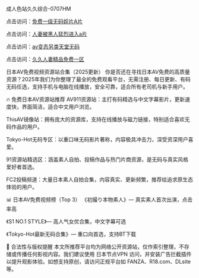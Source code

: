 成人色站久久综合-0707HM

点击访问：<a href="https://tfda.pages.dev/">免费一级无码婬片A片</a>

点击访问：<a href="https://bsdf-5f5.pages.dev/">人妻被黑人猛烈进入a片</a>

点击访问：<a href="https://cfad.pages.dev/">av变态另类天堂无码</a>

点击访问：<a href="https://gfd-5xg.pages.dev/">久久人妻精品免费一区</a>

日本AV免费视频资源站合集（2025更新）
你是否还在寻找日本AV免费的高质量资源？2025年我们为你整理了最全的免费观看平台，无需注册、每日更新、有码无码任选，支持手机与电脑在线播放，安全可靠，适合所有老司机与新手用户。

🔥 免费日本AV资源站推荐
AV911资源站：主打有码精选与中文字幕影片，更新速度快，界面简洁，适合中文用户浏览。

ThisAV镜像站：拥有庞大的资源库，支持在线播放与磁力链接，特别适合喜欢无码作品的用户。

Tokyo-Hot无码专区：以重口味无码影片著称，内容极具冲击力，深受资深用户喜爱。

91资源站精选区：涵盖素人自拍、投稿作品与热门片商资源，是无码与真实风格爱好者首选。

FC2投稿频道：大量日本素人自拍合集，内容真实、更新频繁，推荐给追求原生态体验的用户。

📊 日本AV免费视频榜（Top 3）
《初撮り本物素人》— 真实素人首次出演，点击率高

《S1 NO.1 STYLE》— 高人气女优合集，中文字幕可选

《Tokyo-Hot最新无码合集》— 重口向首选，支持BT下载

🧾 合法性与版权提醒
本文所推荐平台均为网络公开资源站，仅作索引整理，不存储或传播任何影视内容。我们建议使用 日本节点VPN 访问，并安装广告拦截插件以提升观影体验。如想支持原创，请访问正规平台如 FANZA、R18.com、DLsite 等。

<span style="display:none;">[Canonical link](https://github.com/aivi7932/87877 ）</span>
